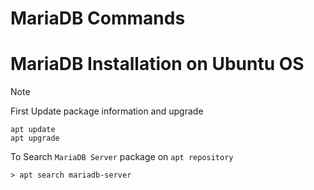 # MariaDB Commands

# MariaDB Installation on Ubuntu OS 

> [!NOTE]
> First Update package information and upgrade
> ```
> apt update
> apt upgrade
> ```

To Search `MariaDB Server` package on `apt repository`
```
> apt search mariadb-server
```
